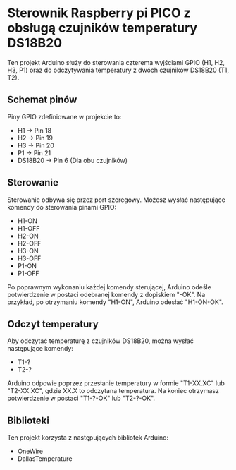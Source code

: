 


# Sterownik Raspberry pi PICO z obsługą czujników temperatury DS18B20

Ten projekt Arduino służy do sterowania czterema wyjściami GPIO (H1, H2, H3, P1) oraz do odczytywania temperatury z dwóch czujników DS18B20 (T1, T2).

## Schemat pinów
Piny GPIO zdefiniowane w projekcie to:
- H1 -> Pin 18
- H2 -> Pin 19
- H3 -> Pin 20
- P1 -> Pin 21
- DS18B20 -> Pin 6 (Dla obu czujników)

## Sterowanie
Sterowanie odbywa się przez port szeregowy. Możesz wysłać następujące komendy do sterowania pinami GPIO:
- H1-ON
- H1-OFF
- H2-ON
- H2-OFF
- H3-ON
- H3-OFF
- P1-ON
- P1-OFF

Po poprawnym wykonaniu każdej komendy sterującej, Arduino odeśle potwierdzenie w postaci odebranej komendy z dopiskiem "-OK". Na przykład, po otrzymaniu komendy "H1-ON", Arduino odesłać "H1-ON-OK".

## Odczyt temperatury
Aby odczytać temperaturę z czujników DS18B20, można wysłać następujące komendy:
- T1-?
- T2-?

Arduino odpowie poprzez przesłanie temperatury w formie "T1-XX.XC" lub "T2-XX.XC", gdzie XX.X to odczytana temperatura. Na koniec otrzymasz potwierdzenie w postaci "T1-?-OK" lub "T2-?-OK".

## Biblioteki
Ten projekt korzysta z następujących bibliotek Arduino:
- OneWire
- DallasTemperature

